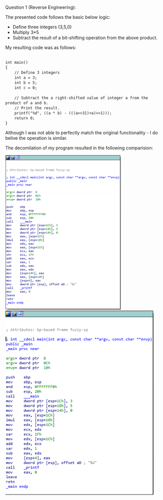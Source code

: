 Question 1 (Reverse Engineering):

The presented code follows the basic below logic:

- Define three integers (3,5,0)
- Multiply 3*5
- Subtract the result of a bit-shifting operation from the above product.

My resulting code was as follows:

```#include <stdio.h>

int main()
{
    // Define 3 integers
    int a = 3;
    int b = 5;
    int c = 0;

    // Subtract the a right-shifted value of integer a from the product of a and b.
    // Print the result.
    printf("%d", ((a * b) - (((a>>31)+a)>>1)));
    return 0;
}
```

Although I was not able to perfectly match the original functionality - I do belive the operation is similar.

The decomilation of my program resulted in the following comparision:

![Original](Attachments/HW3_P3_Q1.png)
![Solution](Attachments/HW3_P3_Q1_S.png)
